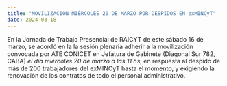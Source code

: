 ```yaml
---
title: "MOVILIZACIÓN MIÉRCOLES 20 DE MARZO POR DESPIDOS EN exMINCyT"
date: 2024-03-18
---
```

En la Jornada de Trabajo Presencial de RAICYT de este sábado 16 de marzo, se acordó en la la sesión plenaria adherir a la movilización convocada por ATE CONICET en Jefatura de Gabinete (Diagonal Sur 782, CABA) *el día miércoles 20 de marzo a las 11 hs*, en respuesta al despido de más de 200 trabajadores del exMINCyT hasta el momento, y exigiendo la renovación de los contratos de todo el personal administrativo.
